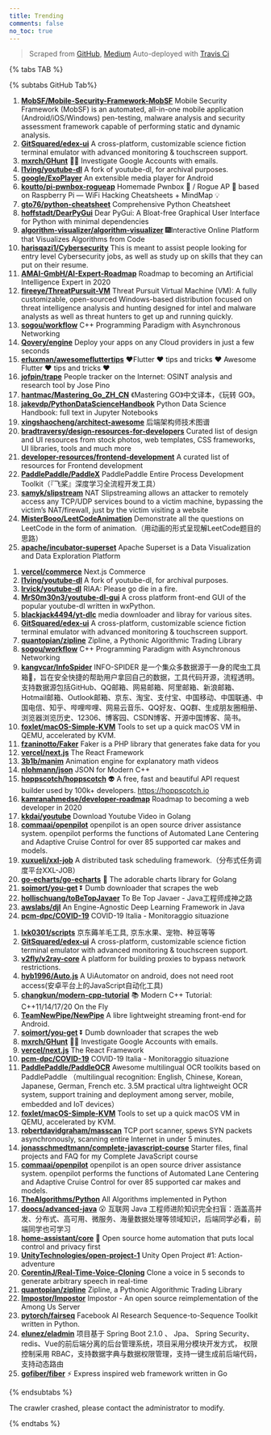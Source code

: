 ```yaml
---
title: Trending
comments: false
no_toc: true
---
```


> Scraped from [GitHub](https://github.com/trending), [Medium](https://medium.com/topic/popular)
Auto-deployed with [Travis Ci](https://travis-ci.org/)

{% tabs TAB %}
<!-- tab GitHub -->
{% subtabs GitHub Tab%}
<!-- tab Daily -->
1. [**MobSF/Mobile-Security-Framework-MobSF**](https://github.com/MobSF/Mobile-Security-Framework-MobSF)
Mobile Security Framework (MobSF) is an automated, all-in-one mobile application (Android/iOS/Windows) pen-testing, malware analysis and security assessment framework capable of performing static and dynamic analysis.
2. [**GitSquared/edex-ui**](https://github.com/GitSquared/edex-ui)
A cross-platform, customizable science fiction terminal emulator with advanced monitoring & touchscreen support.
3. [**mxrch/GHunt**](https://github.com/mxrch/GHunt)
🕵️‍♂️ Investigate Google Accounts with emails.
4. [**l1ving/youtube-dl**](https://github.com/l1ving/youtube-dl)
A fork of youtube-dl, for archival purposes.
5. [**google/ExoPlayer**](https://github.com/google/ExoPlayer)
An extensible media player for Android
6. [**koutto/pi-pwnbox-rogueap**](https://github.com/koutto/pi-pwnbox-rogueap)
Homemade Pwnbox 🚀 / Rogue AP 📡 based on Raspberry Pi — WiFi Hacking Cheatsheets + MindMap 💡
7. [**gto76/python-cheatsheet**](https://github.com/gto76/python-cheatsheet)
Comprehensive Python Cheatsheet
8. [**hoffstadt/DearPyGui**](https://github.com/hoffstadt/DearPyGui)
Dear PyGui: A Bloat-free Graphical User Interface for Python with minimal dependencies
9. [**algorithm-visualizer/algorithm-visualizer**](https://github.com/algorithm-visualizer/algorithm-visualizer)
🎆Interactive Online Platform that Visualizes Algorithms from Code
10. [**harisqazi1/Cybersecurity**](https://github.com/harisqazi1/Cybersecurity)
This is meant to assist people looking for entry level Cybersecurity jobs, as well as study up on skills that they can put on their resume.
11. [**AMAI-GmbH/AI-Expert-Roadmap**](https://github.com/AMAI-GmbH/AI-Expert-Roadmap)
Roadmap to becoming an Artificial Intelligence Expert in 2020
12. [**fireeye/ThreatPursuit-VM**](https://github.com/fireeye/ThreatPursuit-VM)
Threat Pursuit Virtual Machine (VM): A fully customizable, open-sourced Windows-based distribution focused on threat intelligence analysis and hunting designed for intel and malware analysts as well as threat hunters to get up and running quickly.
13. [**sogou/workflow**](https://github.com/sogou/workflow)
C++ Programming Paradigm with Asynchronous Networking
14. [**Qovery/engine**](https://github.com/Qovery/engine)
Deploy your apps on any Cloud providers in just a few seconds
15. [**erluxman/awesomefluttertips**](https://github.com/erluxman/awesomefluttertips)
❤️Flutter ❤️ tips and tricks ❤️ Awesome Flutter ❤️ tips and tricks ❤️
16. [**jofpin/trape**](https://github.com/jofpin/trape)
People tracker on the Internet: OSINT analysis and research tool by Jose Pino
17. [**hantmac/Mastering_Go_ZH_CN**](https://github.com/hantmac/Mastering_Go_ZH_CN)
《Mastering GO》中文译本，《玩转 GO》。
18. [**jakevdp/PythonDataScienceHandbook**](https://github.com/jakevdp/PythonDataScienceHandbook)
Python Data Science Handbook: full text in Jupyter Notebooks
19. [**xingshaocheng/architect-awesome**](https://github.com/xingshaocheng/architect-awesome)
后端架构师技术图谱
20. [**bradtraversy/design-resources-for-developers**](https://github.com/bradtraversy/design-resources-for-developers)
Curated list of design and UI resources from stock photos, web templates, CSS frameworks, UI libraries, tools and much more
21. [**developer-resources/frontend-development**](https://github.com/developer-resources/frontend-development)
A curated list of resources for Frontend development
22. [**PaddlePaddle/PaddleX**](https://github.com/PaddlePaddle/PaddleX)
PaddlePaddle Entire Process Development Toolkit（『飞桨』深度学习全流程开发工具）
23. [**samyk/slipstream**](https://github.com/samyk/slipstream)
NAT Slipstreaming allows an attacker to remotely access any TCP/UDP services bound to a victim machine, bypassing the victim’s NAT/firewall, just by the victim visiting a website
24. [**MisterBooo/LeetCodeAnimation**](https://github.com/MisterBooo/LeetCodeAnimation)
Demonstrate all the questions on LeetCode in the form of animation.（用动画的形式呈现解LeetCode题目的思路）
25. [**apache/incubator-superset**](https://github.com/apache/incubator-superset)
Apache Superset is a Data Visualization and Data Exploration Platform
<!-- endtab -->
<!-- tab Weekly -->
1. [**vercel/commerce**](https://github.com/vercel/commerce)
Next.js Commerce
2. [**l1ving/youtube-dl**](https://github.com/l1ving/youtube-dl)
A fork of youtube-dl, for archival purposes.
3. [**lrvick/youtube-dl**](https://github.com/lrvick/youtube-dl)
RIAA: Please go die in a fire.
4. [**MrS0m30n3/youtube-dl-gui**](https://github.com/MrS0m30n3/youtube-dl-gui)
A cross platform front-end GUI of the popular youtube-dl written in wxPython.
5. [**blackjack4494/yt-dlc**](https://github.com/blackjack4494/yt-dlc)
media downloader and libray for various sites.
6. [**GitSquared/edex-ui**](https://github.com/GitSquared/edex-ui)
A cross-platform, customizable science fiction terminal emulator with advanced monitoring & touchscreen support.
7. [**quantopian/zipline**](https://github.com/quantopian/zipline)
Zipline, a Pythonic Algorithmic Trading Library
8. [**sogou/workflow**](https://github.com/sogou/workflow)
C++ Programming Paradigm with Asynchronous Networking
9. [**kangvcar/InfoSpider**](https://github.com/kangvcar/InfoSpider)
INFO-SPIDER 是一个集众多数据源于一身的爬虫工具箱🧰，旨在安全快捷的帮助用户拿回自己的数据，工具代码开源，流程透明。支持数据源包括GitHub、QQ邮箱、网易邮箱、阿里邮箱、新浪邮箱、Hotmail邮箱、Outlook邮箱、京东、淘宝、支付宝、中国移动、中国联通、中国电信、知乎、哔哩哔哩、网易云音乐、QQ好友、QQ群、生成朋友圈相册、浏览器浏览历史、12306、博客园、CSDN博客、开源中国博客、简书。
10. [**foxlet/macOS-Simple-KVM**](https://github.com/foxlet/macOS-Simple-KVM)
Tools to set up a quick macOS VM in QEMU, accelerated by KVM.
11. [**fzaninotto/Faker**](https://github.com/fzaninotto/Faker)
Faker is a PHP library that generates fake data for you
12. [**vercel/next.js**](https://github.com/vercel/next.js)
The React Framework
13. [**3b1b/manim**](https://github.com/3b1b/manim)
Animation engine for explanatory math videos
14. [**nlohmann/json**](https://github.com/nlohmann/json)
JSON for Modern C++
15. [**hoppscotch/hoppscotch**](https://github.com/hoppscotch/hoppscotch)
👽 A free, fast and beautiful API request builder used by 100k+ developers. https://hoppscotch.io
16. [**kamranahmedse/developer-roadmap**](https://github.com/kamranahmedse/developer-roadmap)
Roadmap to becoming a web developer in 2020
17. [**kkdai/youtube**](https://github.com/kkdai/youtube)
Download Youtube Video in Golang
18. [**commaai/openpilot**](https://github.com/commaai/openpilot)
openpilot is an open source driver assistance system. openpilot performs the functions of Automated Lane Centering and Adaptive Cruise Control for over 85 supported car makes and models.
19. [**xuxueli/xxl-job**](https://github.com/xuxueli/xxl-job)
A distributed task scheduling framework.（分布式任务调度平台XXL-JOB）
20. [**go-echarts/go-echarts**](https://github.com/go-echarts/go-echarts)
🎨 The adorable charts library for Golang
21. [**soimort/you-get**](https://github.com/soimort/you-get)
⏬ Dumb downloader that scrapes the web
22. [**hollischuang/toBeTopJavaer**](https://github.com/hollischuang/toBeTopJavaer)
To Be Top Javaer - Java工程师成神之路
23. [**awslabs/djl**](https://github.com/awslabs/djl)
An Engine-Agnostic Deep Learning Framework in Java
24. [**pcm-dpc/COVID-19**](https://github.com/pcm-dpc/COVID-19)
COVID-19 Italia - Monitoraggio situazione
<!-- endtab -->
<!-- tab Monthly -->
1. [**lxk0301/scripts**](https://github.com/lxk0301/scripts)
京东薅羊毛工具, 京东水果、宠物、种豆等等
2. [**GitSquared/edex-ui**](https://github.com/GitSquared/edex-ui)
A cross-platform, customizable science fiction terminal emulator with advanced monitoring & touchscreen support.
3. [**v2fly/v2ray-core**](https://github.com/v2fly/v2ray-core)
A platform for building proxies to bypass network restrictions.
4. [**hyb1996/Auto.js**](https://github.com/hyb1996/Auto.js)
A UiAutomator on android, does not need root access(安卓平台上的JavaScript自动化工具)
5. [**changkun/modern-cpp-tutorial**](https://github.com/changkun/modern-cpp-tutorial)
📚 Modern C++ Tutorial: C++11/14/17/20 On the Fly
6. [**TeamNewPipe/NewPipe**](https://github.com/TeamNewPipe/NewPipe)
A libre lightweight streaming front-end for Android.
7. [**soimort/you-get**](https://github.com/soimort/you-get)
⏬ Dumb downloader that scrapes the web
8. [**mxrch/GHunt**](https://github.com/mxrch/GHunt)
🕵️‍♂️ Investigate Google Accounts with emails.
9. [**vercel/next.js**](https://github.com/vercel/next.js)
The React Framework
10. [**pcm-dpc/COVID-19**](https://github.com/pcm-dpc/COVID-19)
COVID-19 Italia - Monitoraggio situazione
11. [**PaddlePaddle/PaddleOCR**](https://github.com/PaddlePaddle/PaddleOCR)
Awesome multilingual OCR toolkits based on PaddlePaddle （multilingual recognition: English, Chinese, Korean, Japanese, German, French etc. 3.5M practical ultra lightweight OCR system, support training and deployment among server, mobile, embedded and IoT devices）
12. [**foxlet/macOS-Simple-KVM**](https://github.com/foxlet/macOS-Simple-KVM)
Tools to set up a quick macOS VM in QEMU, accelerated by KVM.
13. [**robertdavidgraham/masscan**](https://github.com/robertdavidgraham/masscan)
TCP port scanner, spews SYN packets asynchronously, scanning entire Internet in under 5 minutes.
14. [**jonasschmedtmann/complete-javascript-course**](https://github.com/jonasschmedtmann/complete-javascript-course)
Starter files, final projects and FAQ for my Complete JavaScript course
15. [**commaai/openpilot**](https://github.com/commaai/openpilot)
openpilot is an open source driver assistance system. openpilot performs the functions of Automated Lane Centering and Adaptive Cruise Control for over 85 supported car makes and models.
16. [**TheAlgorithms/Python**](https://github.com/TheAlgorithms/Python)
All Algorithms implemented in Python
17. [**doocs/advanced-java**](https://github.com/doocs/advanced-java)
😮 互联网 Java 工程师进阶知识完全扫盲：涵盖高并发、分布式、高可用、微服务、海量数据处理等领域知识，后端同学必看，前端同学也可学习
18. [**home-assistant/core**](https://github.com/home-assistant/core)
🏡 Open source home automation that puts local control and privacy first
19. [**UnityTechnologies/open-project-1**](https://github.com/UnityTechnologies/open-project-1)
Unity Open Project #1: Action-adventure
20. [**CorentinJ/Real-Time-Voice-Cloning**](https://github.com/CorentinJ/Real-Time-Voice-Cloning)
Clone a voice in 5 seconds to generate arbitrary speech in real-time
21. [**quantopian/zipline**](https://github.com/quantopian/zipline)
Zipline, a Pythonic Algorithmic Trading Library
22. [**Impostor/Impostor**](https://github.com/Impostor/Impostor)
Impostor - An open source reimplementation of the Among Us Server
23. [**pytorch/fairseq**](https://github.com/pytorch/fairseq)
Facebook AI Research Sequence-to-Sequence Toolkit written in Python.
24. [**elunez/eladmin**](https://github.com/elunez/eladmin)
项目基于 Spring Boot 2.1.0 、 Jpa、 Spring Security、redis、Vue的前后端分离的后台管理系统，项目采用分模块开发方式， 权限控制采用 RBAC，支持数据字典与数据权限管理，支持一键生成前后端代码，支持动态路由
25. [**gofiber/fiber**](https://github.com/gofiber/fiber)
⚡️ Express inspired web framework written in Go
<!-- endtab -->
{% endsubtabs %}
<!-- endtab -->
<!-- tab Medium -->
The crawler crashed, please contact the administrator to modify.
<!-- endtab -->
{% endtabs %}
